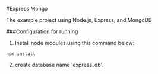 #Express Mongo

The example project using Node.js, Express, and MongoDB

###Configuration for running
1. Install node modules using this command below:
~~~
npm install
~~~
2. create database name 'express_db'.
